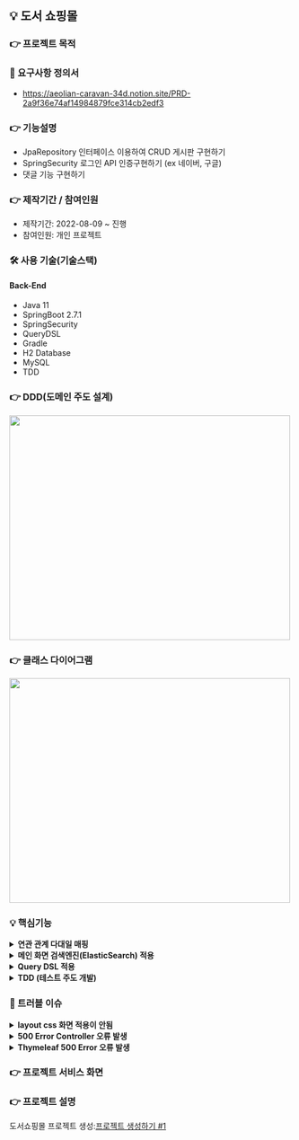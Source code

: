 ## 💡 도서 쇼핑몰

### 👉 프로젝트 목적 

### 📌 요구사항 정의서
+ https://aeolian-caravan-34d.notion.site/PRD-2a9f36e74af14984879fce314cb2edf3

### 👉 기능설명
+ JpaRepository 인터페이스 이용하여 CRUD 게시판 구현하기
+ SpringSecurity 로그인 API 인증구현하기 (ex 네이버, 구글)
+ 댓글 기능 구현하기

### 👉 제작기간 / 참여인원
+ 제작기간: 2022-08-09 ~ 진행
+ 참여인원: 개인 프로젝트

### 🛠 사용 기술(기술스택)
#### Back-End
+ Java 11
+ SpringBoot 2.7.1
+ SpringSecurity
+ QueryDSL
+ Gradle
+ H2 Database
+ MySQL
+ TDD

### 👉 DDD(도메인 주도 설계)
<img src="https://user-images.githubusercontent.com/58936137/183679108-33579fec-ff1c-428e-a42f-1b9df6e33c09.png" width="500px" height="400px">

### 👉 클래스 다이어그램

<img src="https://user-images.githubusercontent.com/58936137/183896119-20baa655-f7eb-4380-a921-c59ec8653f0a.png" width="500px" height="400px">

### 💡 핵심기능
<details>
<summary><b>연관 관계 다대일 매핑</b></summary>
<div markdown="2">

</div>
</details>

<details>
<summary><b>메인 화면 검색엔진(ElasticSearch) 적용</b></summary>
<div markdown="2">

</div>
</details>

<details>
<summary><b>Query DSL 적용</b></summary>
<div markdown="2">

</div>
</details>

<details>
<summary><b>TDD (테스트 주도 개발)</b></summary>
<div markdown="2">

</div>
</details>


### 📌 트러블 이슈
<details>
<summary><b>layout css 화면 적용이 안됨</b></summary>
<div markdown="2">

- layout:decorate="~{layouts/layout1}"
- 원인:

### 💡 해결방법
+ 

</div>
</details>



<details>
<summary><b>500 Error Controller 오류 발생</b></summary>
<div markdown="2">

- Caused by: java.lang.IllegalStateException: Ambiguous mapping. Cannot map 'restfulController' method  
- 원인: RestController과 MemberController @GetMapping(/login) url에 login 중복으로 오류 발생

### 💡 해결방법

<details>
<summary><b>기존 코드</b></summary>
<div markdown="2">

MemberController.class
~~~
    @GetMapping("/login")
    public String login(){

        return "member/memberLogin";
    }

~~~

</div>
</details>

<details>
<summary><b>개선 코드</b></summary>
<div markdown="2">

MemberController.class
~~~
    @GetMapping("/logins") // 수정 후 개선
    public String login(){

        return "member/memberLogin";
    }

~~~

</div>
</details>


</div>
</details>


<details>
<summary><b>Thymeleaf 500 Error 오류 발생</b></summary>
<div markdown="2">

- Caused by: org.attoparser.ParseException: Error resolving template
- 원인: Thymeleaf layout 설정 오류 
    
 ### 💡 해결방법

<details>
    <summary><b>기존 코드</b></summary>
    <div markdown="2">

memberLogin.html        
~~~
    <html xmlns:th="http://www.thymeleaf.org"
      xmlns:layout="http://www.ultraq.net.nz/thymeleaf/layout"
      layout:decorate="~{layouts/layout1}"> // 500 Error 오류 발생
~~~

  </div>
</details>
    

<details>
    <summary><b>개선 코드</b></summary>
    <div markdown="2">

memberLogin.html
~~~
    <html xmlns:th="http://www.thymeleaf.org"
      xmlns:layout="http://www.ultraq.net.nz/thymeleaf/layout"
      layout:decorate="~{layout/layout1}"> // layouts > layout 으로 수정 후 개선
~~~


  </div>
</details>
    
</div>
</details>
    

### 👉 프로젝트 서비스 화면

### 👉 프로젝트 설명
 
도서쇼핑몰 프로젝트 생성:<a href="https://pan2468.tistory.com/105">프로젝트 생성하기 #1</a>
  






